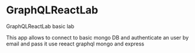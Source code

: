 # GraphQLReactLab
GraphQLReactLab basic lab

This app allows to connect to basic mongo DB and authenticate an user by email and pass 
it use reeact graphql mongo and express
